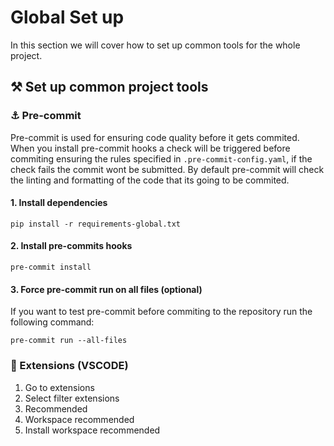# Global Set up

In this section we will cover how to set up common tools for the whole project.


## ⚒️ Set up common project tools


### ⚓ Pre-commit

Pre-commit is used for ensuring code quality before it gets commited. When you install pre-commit hooks a check will be triggered before commiting ensuring the rules specified in `.pre-commit-config.yaml`, if the check fails the commit wont be submitted. By default pre-commit will check the linting and formatting of the code that its going to be commited.

#### 1. Install dependencies

```
pip install -r requirements-global.txt
```

#### 2. Install pre-commits hooks

```
pre-commit install
```

#### 3. Force pre-commit run on all files (optional)

If you want to test pre-commit before commiting to the repository run the following command:

```
pre-commit run --all-files
```

### 🧩 Extensions (VSCODE)

1. Go to extensions
2. Select filter extensions
3. Recommended
4. Workspace recommended
5. Install workspace recommended
